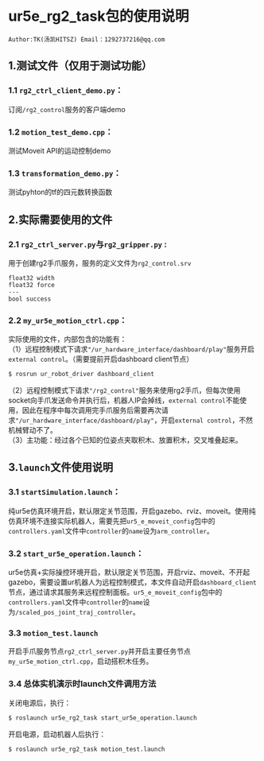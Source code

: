 # ur5e_rg2_task包的使用说明  
`Author:TK(汤凯HITSZ) Email：1292737216@qq.com`
## 1.测试文件（仅用于测试功能）
### 1.1 `rg2_ctrl_client_demo.py`：  
订阅`/rg2_control`服务的客户端demo 
 ### 1.2 `motion_test_demo.cpp`：
 测试Moveit API的运动控制demo
 ### 1.3 `transformation_demo.py`：
 测试pyhton的tf的四元数转换函数
 ## 2.实际需要使用的文件
 ### 2.1 `rg2_ctrl_server.py`与`rg2_gripper.py` :  
用于创建rg2手爪服务，服务的定义文件为`rg2_control.srv`  
```
float32 width
float32 force
---
bool success
```
### 2.2 `my_ur5e_motion_ctrl.cpp`：
实际使用的文件，内部包含的功能有：  
（1）远程控制模式下请求`"/ur_hardware_interface/dashboard/play"`服务开启`external control`。（需要提前开启dashboard client节点）  
```bash
$ rosrun ur_robot_driver dashboard_client
```
（2）远程控制模式下请求`"/rg2_control"`服务来使用rg2手爪，但每次使用socket向手爪发送命令并执行后，机器人IP会掉线，`external control`不能使用，因此在程序中每次调用完手爪服务后需要再次请求`"/ur_hardware_interface/dashboard/play"`，开启`external control`，不然机械臂动不了。  
（3）主功能：经过各个已知的位姿点夹取积木、放置积木，交叉堆叠起来。
## 3.`launch`文件使用说明
### 3.1 `startSimulation.launch`：  
纯ur5e仿真环境开启，默认限定关节范围，开启gazebo、rviz、moveit。使用纯仿真环境不连接实际机器人，需要先把`ur5_e_moveit_config`包中的`controllers.yaml`文件中`controller`的`name`设为`arm_controller`。
### 3.2 `start_ur5e_operation.launch`：  
ur5e仿真+实际操控环境开启，默认限定关节范围，开启rviz、moveit、不开起gazebo，需要设置ur机器人为远程控制模式，本文件自动开启`dashboard_client`节点，通过请求其服务来远程控制面板。`ur5_e_moveit_config`包中的`controllers.yaml`文件中`controller`的`name`设为`/scaled_pos_joint_traj_controller`。
### 3.3 `motion_test.launch`
开启手爪服务节点`rg2_ctrl_server.py`并开启主要任务节点`my_ur5e_motion_ctrl.cpp`，启动搭积木任务。
### 3.4 总体实机演示时launch文件调用方法  
关闭电源后，执行：
```bash
$ roslaunch ur5e_rg2_task start_ur5e_operation.launch
```
开启电源，启动机器人后执行：
```bash
$ roslaunch ur5e_rg2_task motion_test.launch
```
